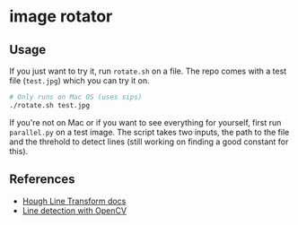 # image rotator

## Usage

If you just want to try it, run `rotate.sh` on a file. The repo comes with a
test file (`test.jpg`) which you can try it on.

```bash
# Only runs on Mac OS (uses sips)
./rotate.sh test.jpg
```

If you're not on Mac or if you want to see everything for yourself, first run
`parallel.py` on a test image. The script takes two inputs, the path to the file
and the threhold to detect lines (still working on finding a good constant for
this).

## References

* [Hough Line Transform docs](https://docs.opencv.org/2.4/doc/tutorials/imgproc/imgtrans/hough_lines/hough_lines.html)
* [Line detection with OpenCV](https://www.geeksforgeeks.org/line-detection-python-opencv-houghline-method/)
